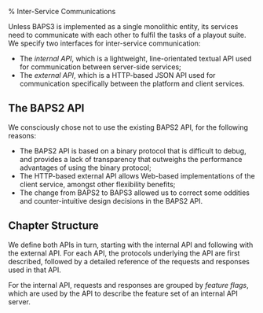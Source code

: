 % Inter-Service Communications

Unless BAPS3 is implemented as a single monolithic entity, its services need to
communicate with each other to fulfil the tasks of a playout suite.  We specify
two interfaces for inter-service communication:

* The _internal API_, which is a lightweight, line-orientated textual API used
  for communication between server-side services;
* The _external API_, which is a HTTP-based JSON API used for communication
  specifically between the platform and client services.

## The BAPS2 API

We consciously chose not to use the existing BAPS2 API, for the following
reasons:

* The BAPS2 API is based on a binary protocol that is difficult to debug, and
  provides a lack of transparency that outweighs the performance advantages of
  using the binary protocol;
* The HTTP-based external API allows Web-based implementations of the client
  service, amongst other flexibility benefits;
* The change from BAPS2 to BAPS3 allowed us to correct some oddities and
  counter-intuitive design decisions in the BAPS2 API.

## Chapter Structure

We define both APIs in turn, starting with the internal API and following with
the external API.  For each API, the protocols underlying the API are first
described, followed by a detailed reference of
the requests and responses used in that API.

For the internal API, requests and responses are grouped by _feature flags_,
which are used by the API to describe the feature set of an internal API server.
